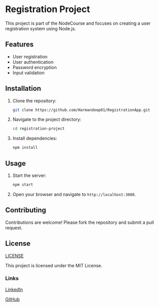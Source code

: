 # Registration Project

This project is part of the NodeCourse and focuses on creating a user registration system using Node.js.

## Features

- User registration
- User authentication
- Password encryption
- Input validation

## Installation

1. Clone the repository:
    ```bash
    git clone https://github.com/Harmandeep01/RegistrationApp.git
    ```
2. Navigate to the project directory:
    ```bash
    cd registration-project
    ```
3. Install dependencies:
    ```bash
    npm install
    ```

## Usage

1. Start the server:
    ```bash
    npm start
    ```
2. Open your browser and navigate to `http://localhost:3000`.

## Contributing

Contributions are welcome! Please fork the repository and submit a pull request.

## License
[LICENSE](./LICENSE.txt)

This project is licensed under the MIT License.

### Links
[LinkedIn](https://www.linkedin.com/in/harmandeep01/)

[GitHub](https://github.com/Harmandeep01)